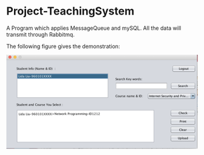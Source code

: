 # Project-TeachingSystem

A Program which applies MessageQueue and mySQL. All the data will transmit through Rabbitmq.

The following figure gives the demonstration:

![Main window of the APP](https://github.com/lidall/Course_Selection_Project/blob/master/process.png)